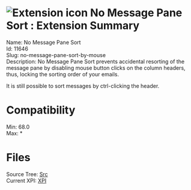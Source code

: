# ![Extension icon](https://addons.thunderbird.net/static/img/addon-icons/default-64.png) No Message Pane Sort : Extension Summary

Name: No Message Pane Sort  
Id: 11646  
Slug: no-message-pane-sort-by-mouse  
Description: No Message Pane Sort prevents accidental resorting of the message pane by disabling mouse button clicks on the column headers, thus, locking the sorting order of your emails.

It is still possible to sort messages by ctrl-clicking the header.
  

# Compatibility
Min: 68.0  
Max: *  

# Files

Source Tree: [Src](x68/11646-no-message-pane-sort-by-mouse/src)  
Current XPI: [XPI](x68/11646-no-message-pane-sort-by-mouse/xpi)  



